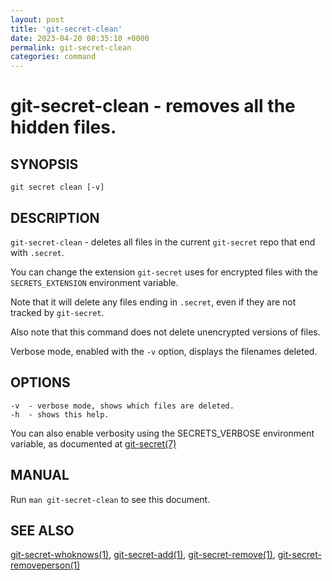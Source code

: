 ```yaml
---
layout: post
title: 'git-secret-clean'
date: 2023-04-20 08:35:10 +0000
permalink: git-secret-clean
categories: command
---
```

git-secret-clean - removes all the hidden files.
================================================

## SYNOPSIS

    git secret clean [-v]


## DESCRIPTION
`git-secret-clean` - deletes all files in the current `git-secret` repo that end with `.secret`.

You can change the extension `git-secret` uses for encrypted files
with the `SECRETS_EXTENSION` environment variable.

Note that it will delete any files ending in `.secret`, even if they are not tracked by `git-secret`. 

Also note that this command does not delete unencrypted versions of files.

Verbose mode, enabled with the `-v` option, displays the filenames deleted.


## OPTIONS

    -v  - verbose mode, shows which files are deleted.
    -h  - shows this help.

You can also enable verbosity using the SECRETS_VERBOSE environment variable,
as documented at [git-secret(7)](https://git-secret.io/)

## MANUAL

Run `man git-secret-clean` to see this document.


## SEE ALSO

[git-secret-whoknows(1)](https://git-secret.io/git-secret-whoknows), [git-secret-add(1)](https://git-secret.io/git-secret-add),
[git-secret-remove(1)](https://git-secret.io/git-secret-remove), [git-secret-removeperson(1)](https://git-secret.io/git-secret-removeperson)
